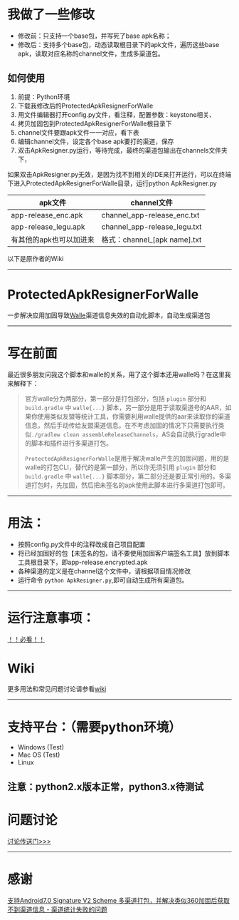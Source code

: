 
# 我做了一些修改

- 修改前：只支持一个base包，并写死了base apk名称；
- 修改后：支持多个base包，动态读取根目录下的apk文件，遍历这些base apk，读取对应名称的channel文件，生成多渠道包。

## 如何使用

1. 前提：Python环境
2. 下载我修改后的ProtectedApkResignerForWalle
3. 用文件编辑器打开config.py文件，看注释，配置参数：keystone相关、
4. 拷贝加固包到ProtectedApkResignerForWalle根目录下
5. channel文件要跟apk文件一一对应，看下表
6. 编辑channel文件，设定各个base apk要打的渠道，保存
7. 双击ApkResigner.py运行，等待完成，最终的渠道包输出在channels文件夹下，

如果双击ApkResigner.py无效，是因为找不到相关的IDE来打开运行，可以在终端下进入ProtectedApkResignerForWalle目录，运行python ApkResigner.py

| apk文件                 | channel文件                  |
| ----------------------- | ---------------------------- |
| app-release_enc.apk     | channel_app-release_enc.txt  |
| app-release_legu.apk    | channel_app-release_legu.txt |
| 有其他的apk也可以加进来 | 格式：channel_\[apk name\].txt |



以下是原作者的Wiki

----------



# ProtectedApkResignerForWalle

一步解决应用加固导致[Walle](https://github.com/Meituan-Dianping/walle)渠道信息失效的自动化脚本，自动生成渠道包

----------

# 写在前面
最近很多朋友问我这个脚本和walle的关系，用了这个脚本还用walle吗？在这里我来解释下：
> 官方walle分为两部分，第一部分是打包部分，包括 `plugin` 部分和 `build.gradle` 中 `walle{...}` 脚本，另一部分是用于读取渠道号的AAR，如果你使用类似友盟等统计工具，你需要利用walle提供的aar来读取你的渠道信息，然后手动传给友盟渠道信息。在不考虑加固的情况下只需要执行类似`./gradlew clean assembleReleaseChannels`，AS会自动执行gradle中的脚本和插件进行多渠道打包。
>
> `ProtectedApkResignerForWalle`是用于解决walle产生的加固问题，用的是walle的打包CLI，替代的是第一部分，所以你无须引用 `plugin` 部分和 `build.gradle` 中 `walle{...}` 脚本部分，第二部分还是要正常引用的。多渠道打包时，先加固，然后把未签名的apk使用此脚本进行多渠道打包即可。

----------
# 用法：

- 按照config.py文件中的注释改成自己项目配置
- 将已经加固好的包【未签名的包，请不要使用加固客户端签名工具】放到脚本工具根目录下，即app-release.encrypted.apk
- 各种渠道的定义是在channel这个文件中，请根据项目情况修改
- 运行命令 `python ApkResigner.py`,即可自动生成所有渠道包。
----------

# 运行注意事项：
[！！必看！！](https://github.com/Jay-Goo/ProtectedApkResignerForWalle/wiki/Run-Attentions)

# Wiki
更多用法和常见问题讨论请参看[wiki](https://github.com/Jay-Goo/ProtectedApkResignerForWalle/wiki)

----------
# 支持平台：（需要python环境）
- Windows (Test)
- Mac OS (Test)
- Linux

注意：python2.x版本正常，python3.x待测试
----------
# 问题讨论
[讨论传送门>>>](https://github.com/Meituan-Dianping/walle/wiki/360%E5%8A%A0%E5%9B%BA%E5%A4%B1%E6%95%88%EF%BC%9F)

----------

# 感谢
[支持Android7.0 Signature V2 Scheme 多渠道打包，并解决类似360加固后获取不到渠道信息 - 渠道统计失败的问题](%E6%94%AF%E6%8C%81Android7.0%20Signature%20V2%20Scheme%20%E5%A4%9A%E6%B8%A0%E9%81%93%E6%89%93%E5%8C%85%EF%BC%8C%E5%B9%B6%E8%A7%A3%E5%86%B3%E7%B1%BB%E4%BC%BC360%E5%8A%A0%E5%9B%BA%E5%90%8E%E8%8E%B7%E5%8F%96%E4%B8%8D%E5%88%B0%E6%B8%A0%E9%81%93%E4%BF%A1%E6%81%AF%20-%20%E6%B8%A0%E9%81%93%E7%BB%9F%E8%AE%A1%E5%A4%B1%E8%B4%A5%E7%9A%84%E9%97%AE%E9%A2%98)


